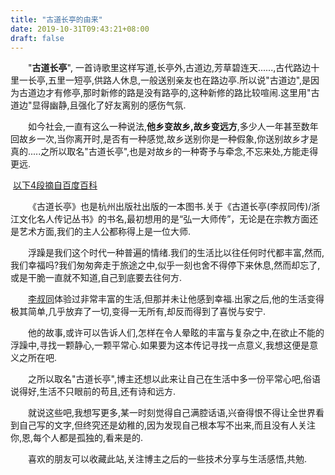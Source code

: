 ```yaml
---
title: "古道长亭的由来"
date: 2019-10-31T09:43:21+08:00
draft: false
---
```

&emsp;&emsp;"**古道长亭**", 一首诗歌里这样写道,长亭外,古道边,芳草碧连天......,古代路边十里一长亭,五里一短亭,供路人休息,一般送别亲友也在路边亭.所以说"古道边",是因为古道边才有修亭,那时新修的路是没有路亭的,这种新修的路比较喧闹.这里用"古道边"显得幽静,且强化了好友离别的感伤气氛.

&emsp;&emsp;如今社会,一直有这么一种说法,**他乡变故乡,故乡变远方**,多少人一年甚至数年回故乡一次,当你离开时,是否有一种感觉,故乡送别你是一种假象,你送别故乡才是真的.....之所以取名"古道长亭",也是对故乡的一种寄予与牵念,不忘来处,方能走得更远.

​		[以下4段摘自百度百科](https://baike.baidu.com/item/古道长亭/12133763?fr=aladdin)

&emsp;&emsp;《古道长亭》也是杭州出版社出版的一本图书.关于《古道长亭(李叔同传)/浙江文化名人传记丛书》的书名,最初想用的是“弘一大师传”，无论是在宗教方面还是艺术方面,我们的主人公都称得上是一位大师.

&emsp;&emsp;浮躁是我们这个时代一种普遍的情绪.我们的生活比以往任何时代都丰富,然而,我们幸福吗?我们匆匆奔走于旅途之中,似乎一刻也舍不得停下来休息,然而却忘了,或是干脆一直就不知道,自己到底要去往何方.

&emsp;&emsp;[李叔同](https://baike.baidu.com/item/李叔同)体验过非常丰富的生活,但那并未让他感到幸福.出家之后,他的生活变得极其简单,几乎放弃了一切,变得一无所有,却反而得到了喜悦与安宁.

&emsp;&emsp;他的故事,或许可以告诉人们,怎样在令人晕眩的丰富与复杂之中,在欲止不能的浮躁中,寻找一颗静心,一颗平常心.如果要为这本传记寻找一点意义,我想这便是意义之所在吧.	

&emsp;&emsp;之所以取名"古道长亭",博主还想以此来让自己在生活中多一份平常心吧,俗语说得好,生活不只眼前的苟且,还有诗和远方.

&emsp;&emsp;就说这些吧,我想写更多,某一时刻觉得自己满腔话语,兴奋得恨不得让全世界看到自己写的文字,但终究还是幼稚的,因为发现自己根本写不出来,而且没有人关注你,恩,每个人都是孤独的,看来是的.

&emsp;&emsp;喜欢的朋友可以收藏此站,关注博主之后的一些技术分享与生活感悟,共勉.

​		
